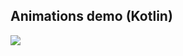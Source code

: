 ## Animations demo (Kotlin)

![](https://user-images.githubusercontent.com/19633176/77297224-f83df080-6d0e-11ea-8b70-c0a6810c0ba3.gif)
